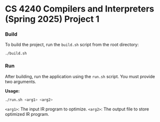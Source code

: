 # CS 4240 Compilers and Interpreters (Spring 2025) Project 1

### Build

To build the project, run the `build.sh` script from the root directory:

```sh
./build.sh
```

### Run

After building, run the application using the `run.sh` script. You must provide two arguments.

**Usage:**

```sh
./run.sh <arg1> <arg2>
```

`<arg1>`: The input IR program to optimize.
`<arg2>`: The output file to store optimized IR program.